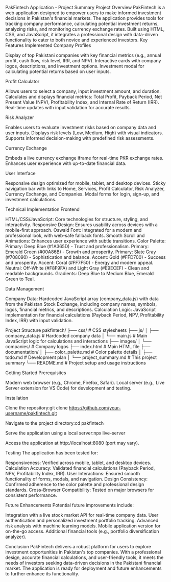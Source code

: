 PakFintech Application - Project Summary
Project Overview
PakFintech is a web application designed to empower users to make informed investment decisions in Pakistan's financial markets. The application provides tools for tracking company performance, calculating potential investment returns, analyzing risks, and monitoring currency exchange rates. Built using HTML, CSS, and JavaScript, it integrates a professional design with data-driven functionality to cater to both novice and experienced investors.
Key Features Implemented
Company Profiles

Display of top Pakistani companies with key financial metrics (e.g., annual profit, cash flow, risk level, IRR, and NPV).
Interactive cards with company logos, descriptions, and investment options.
Investment modal for calculating potential returns based on user inputs.

Profit Calculator

Allows users to select a company, input investment amount, and duration.
Calculates and displays financial metrics: Total Profit, Payback Period, Net Present Value (NPV), Profitability Index, and Internal Rate of Return (IRR).
Real-time updates with input validation for accurate results.

Risk Analyzer

Enables users to evaluate investment risks based on company data and user inputs.
Displays risk levels (Low, Medium, High) with visual indicators.
Supports informed decision-making with predefined risk assessments.

Currency Exchange

Embeds a live currency exchange iframe for real-time PKR exchange rates.
Enhances user experience with up-to-date financial data.

User Interface

Responsive design optimized for mobile, tablet, and desktop devices.
Sticky navigation bar with links to Home, Services, Profit Calculator, Risk Analyzer, Currency Exchange, and Companies.
Modal forms for login, sign-up, and investment calculations.

Technical Implementation
Frontend

HTML/CSS/JavaScript: Core technologies for structure, styling, and interactivity.
Responsive Design: Ensures usability across devices with a mobile-first approach.
Oswald Font: Integrated for a modern and professional look, with web-safe fallback fonts.
Smooth Scroll and Animations: Enhances user experience with subtle transitions.
Color Palette:
Primary: Deep Blue (#1A365D) - Trust and professionalism.
Primary: Emerald Green (#00A86B) - Growth and prosperity.
Primary: Slate Gray (#708090) - Sophistication and balance.
Accent: Gold (#FFD700) - Success and prosperity.
Accent: Coral (#FF7F50) - Energy and modern appeal.
Neutral: Off-White (#F8F9FA) and Light Gray (#E9ECEF) - Clean and readable backgrounds.
Gradients: Deep Blue to Medium Blue, Emerald Green to Teal.



Data Management

Company Data: Hardcoded JavaScript array (company_data.js) with data from the Pakistan Stock Exchange, including company names, symbols, logos, financial metrics, and descriptions.
Calculation Logic: JavaScript implementation for financial calculations (Payback Period, NPV, Profitability Index, IRR) with input validation.

Project Structure
pakfintech/
├── css/                    # CSS stylesheets
├── js/
│   ├── company_data.js     # Hardcoded company data
│   └── main.js             # Main JavaScript logic for calculations and interactions
├── images/
│   └── companies/          # Company logos
├── index.html              # Main HTML file
├── documentation/
│   ├── color_palette.md    # Color palette details
│   ├── todo.md             # Development plan
│   └── project_summary.md  # This project summary
└── README.md               # Project setup and usage instructions

Getting Started
Prerequisites

Modern web browser (e.g., Chrome, Firefox, Safari).
Local server (e.g., Live Server extension for VS Code) for development and testing.

Installation

Clone the repository:git clone https://github.com/your-username/pakfintech.git


Navigate to the project directory:cd pakfintech


Serve the application using a local server:npx live-server


Access the application at http://localhost:8080 (port may vary).

Testing
The application has been tested for:

Responsiveness: Verified across mobile, tablet, and desktop devices.
Calculation Accuracy: Validated financial calculations (Payback Period, NPV, Profitability Index, IRR).
User Interactions: Ensured smooth functionality of forms, modals, and navigation.
Design Consistency: Confirmed adherence to the color palette and professional design standards.
Cross-Browser Compatibility: Tested on major browsers for consistent performance.

Future Enhancements
Potential future improvements include:

Integration with a live stock market API for real-time company data.
User authentication and personalized investment portfolio tracking.
Advanced risk analysis with machine learning models.
Mobile application version for on-the-go access.
Additional financial tools (e.g., portfolio diversification analyzer).

Conclusion
PakFintech delivers a robust platform for users to explore investment opportunities in Pakistan's top companies. With a professional design, accurate financial calculations, and user-friendly tools, it meets the needs of investors seeking data-driven decisions in the Pakistani financial market. The application is ready for deployment and future enhancements to further enhance its functionality.